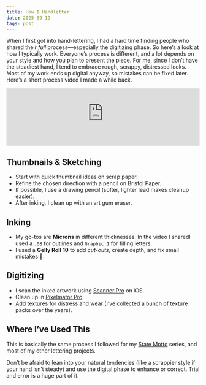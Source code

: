 ```yaml
---
title: How I Handletter
date: 2025-09-19
tags: post
---
```


When I first got into hand-lettering, I had a hard time finding people who shared their *full* process—especially the digitizing phase. So here’s a look at how I typically work. Everyone’s process is different, and a lot depends on your style and how you plan to present the piece. For me, since I don’t have the steadiest hand, I tend to embrace rough, scrappy, distressed looks. Most of my work ends up digital anyway, so mistakes can be fixed later. Here’s a short process video I made a while back.

<iframe width="100%" src="https://www.youtube-nocookie.com/embed/5FnhKEcAM4E?si=65vKvS4Y2KdvPrhf" frameborder="0" allow="accelerometer; autoplay; clipboard-write; encrypted-media; gyroscope; picture-in-picture; web-share" referrerpolicy="strict-origin-when-cross-origin" allowfullscreen></iframe>


## Thumbnails & Sketching

- Start with quick thumbnail ideas on scrap paper.
- Refine the chosen direction with a pencil on Bristol Paper.
- If possible, I use a drawing pencil (softer, lighter lead makes cleanup easier).
- After inking, I clean up with an art gum eraser.


## Inking

- My go-tos are **Microns** in different thicknesses. In the video I sharedI used a `.08` for outlines and `Graphic 1` for filling letters.
- I used a **Gelly Roll 10** to add *cut-outs*, create depth, and fix small mistakes 😬.


## Digitizing

- I scan the inked artwork using [Scanner Pro](https://apps.apple.com/us/app/scanner-pro-scan-documents/id333710667) on iOS.
- Clean up in [Pixelmator Pro](https://www.pixelmator.com/pro/).
- Add textures for distress and wear (I’ve collected a bunch of texture packs over the years).


## Where I’ve Used This

This is basically the same process I followed for my [State Motto](/state-mottos/) series, and most of my other lettering projects.

Don’t be afraid to lean into your natural tendencies (like a scrappier style if your hand isn’t steady) and use the digital phase to enhance or correct. Trial and error is a huge part of it.
